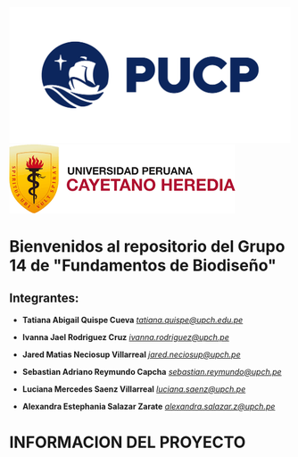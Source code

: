 ![LOGOPUCP](https://github.com/alexandrasalazarz-lgtm/FunBioG14./blob/603592bc9a98c18b43c3dc7c974a31ce29911e3f/IMAGENES/logopucp.png) ![LOGOUPCH](https://github.com/alexandrasalazarz-lgtm/FunBioG14./blob/41ca8e52887f31bea9a4f939a22e44fea9181f37/IMAGENES/logocayetano.png)

# Bienvenidos al repositorio del Grupo 14 de "Fundamentos de Biodiseño"

## Integrantes:

* **Tatiana Abigail Quispe Cueva** *tatiana.quispe@upch.edu.pe*


* **Ivanna Jael Rodriguez Cruz** *ivanna.rodriguez@upch.pe*


* **Jared Matias Neciosup Villarreal** *jared.neciosup@upch.pe*


* **Sebastian Adriano Reymundo Capcha** *sebastian.reymundo@upch.pe*


* **Luciana Mercedes Saenz Villarreal** *luciana.saenz@upch.pe*


* **Alexandra Estephania Salazar Zarate** *alexandra.salazar.z@upch.pe*

# INFORMACION DEL PROYECTO
